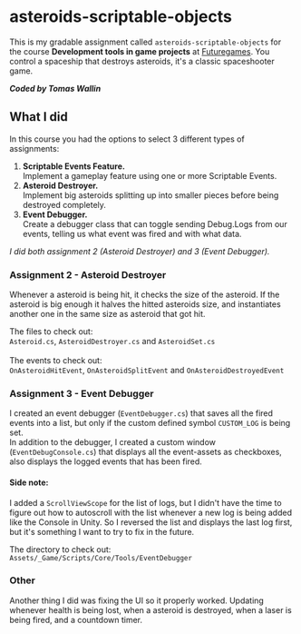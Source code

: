 # asteroids-scriptable-objects

This is my gradable assignment called `asteroids-scriptable-objects` for the course **Development tools in game projects** at [Futuregames](http://futuregames.se/). You control a spaceship that destroys asteroids, it's a classic spaceshooter game. 

***Coded by Tomas Wallin***

## What I did

In this course you had the options to select 3 different types of assignments:
1. **Scriptable Events Feature.**\
Implement a gameplay feature using one or more Scriptable Events.
2. **Asteroid Destroyer.**\
      Implement big asteroids splitting up into smaller pieces before being destroyed completely.
3. **Event Debugger.**\
      Create a debugger class that can toggle sending Debug.Logs from our events, telling us what event was fired and with what data.

*I did both assignment 2 (Asteroid Destroyer) and 3 (Event Debugger).*

### Assignment 2 - Asteroid Destroyer
Whenever a asteroid is being hit, it checks the size of the asteroid. If the asteroid is big enough it halves the hitted asteroids size, and instantiates another one in the same size as asteroid that got hit.

The files to check out:\
`Asteroid.cs`, `AsteroidDestroyer.cs` and `AsteroidSet.cs`\
\
The events to check out:\
`OnAsteroidHitEvent`, `OnAsteroidSplitEvent` and `OnAsteroidDestroyedEvent`
### Assignment 3 - Event Debugger
I created an event debugger (`EventDebugger.cs`) that saves all the fired events into a list, but only if the custom defined symbol `CUSTOM_LOG` is being set.\
In addition to the debugger, I created a custom window (`EventDebugConsole.cs`) that displays all the event-assets as checkboxes, also displays the logged events that has been fired.

#### Side note:
I added a `ScrollViewScope` for the list of logs, but I didn't have the time to figure out how to autoscroll with the list whenever a new log is being added like the Console in Unity. So I reversed the list and displays the last log first, but it's something I want to try to fix in the future.

The directory to check out:\
`Assets/_Game/Scripts/Core/Tools/EventDebugger`
### Other
Another thing I did was fixing the UI so it properly worked. Updating whenever health is being lost, when a asteroid is destroyed, when a laser is being fired, and a countdown timer. 
